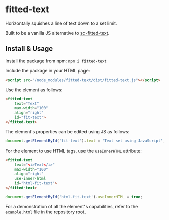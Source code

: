 # fitted-text

Horizontally squishes a line of text down to a set limit.

Built to be a vanilla JS alternative to [sc-fitted-text](https://github.com/SupportClass/sc-fitted-text).

## Install & Usage

Install the package from npm: `npm i fitted-text`

Include the package in your HTML page: 
```html
<script src="/node_modules/fitted-text/dist/fitted-text.js"></script>
```

Use the element as follows:
```html
<fitted-text
	text="Text"
	max-width="100"
	align="right"
	id="fit-text">
</fitted-text>
```

The element's properties can be edited using JS as follows:

```js
document.getElementById('fit-text').text = 'Text set using JavaScript';
```

For the element to use HTML tags, use the `useInnerHTML` attribute:

```html
<fitted-text 
	text="<i>Text</i>"
	max-width="100"
	align="right"
	use-inner-html
	id="html-fit-text">
</fitted-text>
```

```js
document.getElementById('html-fit-text').useInnerHTML = true;
```

For a demonstration of all the element's capabilities, 
refer to the `example.html` file in the repository root.
